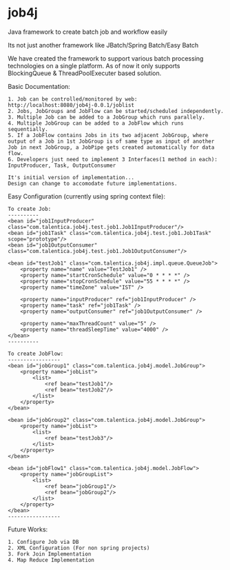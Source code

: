 job4j
=====

Java framework to create batch job and workflow easily 

Its not just another framework like JBatch/Spring Batch/Easy Batch

We have created the framework to support various batch processing technologies on a single platform.
As of now it only supports BlockingQueue & ThreadPoolExecuter based solution.

Basic Documentation:

	1. Job can be controlled/monitored by web: http://localhost:8080/job4j-0.0.1/joblist
	2. Jobs, JobGroups and JobFlow can be started/scheduled independently.
	3. Multiple Job can be added to a JobGroup which runs parallely.
	4. Multiple JobGroup can be added to a JobFlow which runs sequentially.
	5. If a JobFlow contains Jobs in its two adjacent JobGroup, where output of a Job in 1st JobGroup is of same type as input of another Job in next JobGroup, a JobPipe gets created automatically for data flow.  
	6. Developers just need to implement 3 Interfaces(1 method in each): InputProducer, Task, OutputConsumer
		
	It's initial version of implementation...
	Design can change to accomodate future implementations.

Easy Configuration (currently using spring context file):

	To create Job:
	----------
    <bean id="job1InputProducer" class="com.talentica.job4j.test.job1.Job1InputProducer"/>
    <bean id="job1Task" class="com.talentica.job4j.test.job1.Job1Task" scope="prototype"/>
    <bean id="job1OutputConsumer" class="com.talentica.job4j.test.job1.Job1OutputConsumer"/> 
 	
  	<bean id="testJob1" class="com.talentica.job4j.impl.queue.QueueJob">
	  	<property name="name" value="TestJob1" />
		<property name="startCronSchedule" value="0 * * * *" />
		<property name="stopCronSchedule" value="55 * * * *" />				
		<property name="timeZone" value="IST" />
		
  		<property name="inputProducer" ref="job1InputProducer" />		
	  	<property name="task" ref="job1Task" />
		<property name="outputConsumer" ref="job1OutputConsumer" />	
		
	  	<property name="maxThreadCount" value="5" />
  		<property name="threadSleepTime" value="4000" />
	</bean>
	----------
	
	To create JobFlow:
	-----------------
	<bean id="jobGroup1" class="com.talentica.job4j.model.JobGroup">
		<property name="jobList">
			<list>
				<ref bean="testJob1"/>
				<ref bean="testJob2"/>
			</list>
		</property>
	</bean>
	
	<bean id="jobGroup2" class="com.talentica.job4j.model.JobGroup">
		<property name="jobList">
			<list>
				<ref bean="testJob3"/>
			</list>
		</property>
	</bean>
	
	<bean id="jobFlow1" class="com.talentica.job4j.model.JobFlow">
		<property name="jobGroupList">
			<list>
				<ref bean="jobGroup1"/>
				<ref bean="jobGroup2"/>
			</list>
		</property>
	</bean>
	-----------------
		
Future Works:

	1. Configure Job via DB
	2. XML Configuration (For non spring projects)
	3. Fork Join Implementation
	4. Map Reduce Implementation
